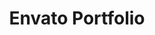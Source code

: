 ---
title: Envato Portfolio
permalink: /envato/profile/
redirect_to: https://codecanyon.net/user/varunsridharan/portfolio
redirect_from:
    - /envato/profile/
    - /envato/codecanyon/
    - /envato/cc/
    - /codecanyon/
---